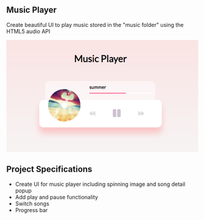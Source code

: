 ## Music Player

Create beautiful UI to play music stored in the "music folder" using the HTML5 audio API

![Music Player](music-player.png)  

## Project Specifications

- Create UI for music player including spinning image and song detail popup
- Add play and pause functionality
- Switch songs
- Progress bar
